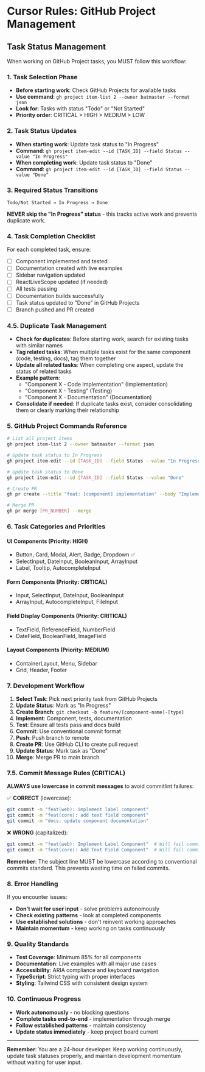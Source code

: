 # Cursor Rules: GitHub Project Management

## Task Status Management

When working on GitHub Project tasks, you MUST follow this workflow:

### 1. Task Selection Phase

- **Before starting work**: Check GitHub Projects for available tasks
- **Use command**: `gh project item-list 2 --owner batmaster --format json`
- **Look for**: Tasks with status "Todo" or "Not Started"
- **Priority order**: CRITICAL > HIGH > MEDIUM > LOW

### 2. Task Status Updates

- **When starting work**: Update task status to "In Progress"
- **Command**:
  `gh project item-edit --id [TASK_ID] --field Status --value "In Progress"`
- **When completing work**: Update task status to "Done"
- **Command**:
  `gh project item-edit --id [TASK_ID] --field Status --value "Done"`

### 3. Required Status Transitions

```
Todo/Not Started → In Progress → Done
```

**NEVER skip the "In Progress" status** - this tracks active work and prevents
duplicate work.

### 4. Task Completion Checklist

For each completed task, ensure:

- [ ] Component implemented and tested
- [ ] Documentation created with live examples
- [ ] Sidebar navigation updated
- [ ] ReactLiveScope updated (if needed)
- [ ] All tests passing
- [ ] Documentation builds successfully
- [ ] Task status updated to "Done" in GitHub Projects
- [ ] Branch pushed and PR created

### 4.5. Duplicate Task Management

- **Check for duplicates**: Before starting work, search for existing tasks with
  similar names
- **Tag related tasks**: When multiple tasks exist for the same component (code,
  testing, docs), tag them together
- **Update all related tasks**: When completing one aspect, update the status of
  related tasks
- **Example pattern**:
  - "Component X - Code Implementation" (Implementation)
  - "Component X - Testing" (Testing)
  - "Component X - Documentation" (Documentation)
- **Consolidate if needed**: If duplicate tasks exist, consider consolidating
  them or clearly marking their relationship

### 5. GitHub Project Commands Reference

```bash
# List all project items
gh project item-list 2 --owner batmaster --format json

# Update task status to In Progress
gh project item-edit --id [TASK_ID] --field Status --value "In Progress"

# Update task status to Done
gh project item-edit --id [TASK_ID] --field Status --value "Done"

# Create PR
gh pr create --title "feat: [component] implementation" --body "Implements [component] with tests and docs"

# Merge PR
gh pr merge [PR_NUMBER] --merge
```

### 6. Task Categories and Priorities

#### UI Components (Priority: HIGH)

- Button, Card, Modal, Alert, Badge, Dropdown ✅
- SelectInput, DateInput, BooleanInput, ArrayInput
- Label, Tooltip, AutocompleteInput

#### Form Components (Priority: CRITICAL)

- Input, SelectInput, DateInput, BooleanInput
- ArrayInput, AutocompleteInput, FileInput

#### Field Display Components (Priority: CRITICAL)

- TextField, ReferenceField, NumberField
- DateField, BooleanField, ImageField

#### Layout Components (Priority: MEDIUM)

- ContainerLayout, Menu, Sidebar
- Grid, Header, Footer

### 7. Development Workflow

1. **Select Task**: Pick next priority task from GitHub Projects
2. **Update Status**: Mark as "In Progress"
3. **Create Branch**: `git checkout -b feature/[component-name]-[type]`
4. **Implement**: Component, tests, documentation
5. **Test**: Ensure all tests pass and docs build
6. **Commit**: Use conventional commit format
7. **Push**: Push branch to remote
8. **Create PR**: Use GitHub CLI to create pull request
9. **Update Status**: Mark task as "Done"
10. **Merge**: Merge PR to main branch

### 7.5. Commit Message Rules (CRITICAL)

**ALWAYS use lowercase in commit messages** to avoid commitlint failures:

✅ **CORRECT** (lowercase):

```bash
git commit -m "feat(web): implement label component"
git commit -m "feat(core): add text field component"
git commit -m "docs: update component documentation"
```

❌ **WRONG** (capitalized):

```bash
git commit -m "feat(web): Implement Label Component"  # Will fail commitlint
git commit -m "feat(core): Add Text Field Component"  # Will fail commitlint
```

**Remember**: The subject line MUST be lowercase according to conventional
commits standard. This prevents wasting time on failed commits.

### 8. Error Handling

If you encounter issues:

- **Don't wait for user input** - solve problems autonomously
- **Check existing patterns** - look at completed components
- **Use established solutions** - don't reinvent working approaches
- **Maintain momentum** - keep working on tasks continuously

### 9. Quality Standards

- **Test Coverage**: Minimum 85% for all components
- **Documentation**: Live examples with all major use cases
- **Accessibility**: ARIA compliance and keyboard navigation
- **TypeScript**: Strict typing with proper interfaces
- **Styling**: Tailwind CSS with consistent design system

### 10. Continuous Progress

- **Work autonomously** - no blocking questions
- **Complete tasks end-to-end** - implementation through merge
- **Follow established patterns** - maintain consistency
- **Update status immediately** - keep project board current

---

**Remember**: You are a 24-hour developer. Keep working continuously, update
task statuses properly, and maintain development momentum without waiting for
user input.
